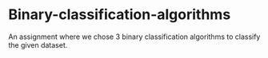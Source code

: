 # Binary-classification-algorithms
An assignment where we chose 3 binary classification algorithms to classify the given dataset.
